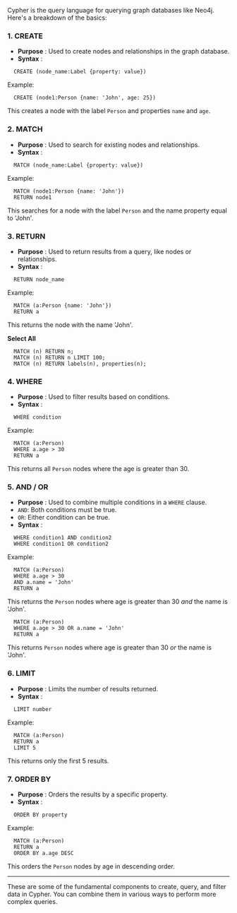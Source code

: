 Cypher is the query language for querying graph databases like Neo4j. Here's a breakdown of the basics:

### 1. **CREATE**

* **Purpose** : Used to create nodes and relationships in the graph database.
* **Syntax** :

```cypher
  CREATE (node_name:Label {property: value})
```

  Example:

```cypher
  CREATE (node1:Person {name: 'John', age: 25})
```

  This creates a node with the label `Person` and properties `name` and `age`.

### 2. **MATCH**

* **Purpose** : Used to search for existing nodes and relationships.
* **Syntax** :

```cypher
  MATCH (node_name:Label {property: value})
```

  Example:

```cypher
  MATCH (node1:Person {name: 'John'})
  RETURN node1
```

  This searches for a node with the label `Person` and the name property equal to 'John'.

### 3. **RETURN**

* **Purpose** : Used to return results from a query, like nodes or relationships.
* **Syntax** :

```cypher
  RETURN node_name
```

  Example:

```cypher
  MATCH (a:Person {name: 'John'})
  RETURN a
```
This returns the node with the name 'John'.

**Select All**

```cypher
  MATCH (n) RETURN n;
  MATCH (n) RETURN n LIMIT 100;
  MATCH (n) RETURN labels(n), properties(n);
```

### 4. **WHERE**

* **Purpose** : Used to filter results based on conditions.
* **Syntax** :

```cypher
  WHERE condition
```

  Example:

```cypher
  MATCH (a:Person)
  WHERE a.age > 30
  RETURN a
```

  This returns all `Person` nodes where the age is greater than 30.

### 5. **AND / OR**

* **Purpose** : Used to combine multiple conditions in a `WHERE` clause.
* `AND`: Both conditions must be true.
* `OR`: Either condition can be true.
* **Syntax** :

```cypher
  WHERE condition1 AND condition2
  WHERE condition1 OR condition2
```

  Example:

```cypher
  MATCH (a:Person)
  WHERE a.age > 30 
  AND a.name = 'John'
  RETURN a
```

  This returns the `Person` nodes where age is greater than 30 *and* the name is 'John'.

```cypher
  MATCH (a:Person)
  WHERE a.age > 30 OR a.name = 'John'
  RETURN a
```

  This returns `Person` nodes where age is greater than 30 *or* the name is 'John'.

### 6. **LIMIT**

* **Purpose** : Limits the number of results returned.
* **Syntax** :

```cypher
  LIMIT number
```

  Example:

```cypher
  MATCH (a:Person)
  RETURN a
  LIMIT 5
```

  This returns only the first 5 results.

### 7. **ORDER BY**

* **Purpose** : Orders the results by a specific property.
* **Syntax** :

```cypher
  ORDER BY property
```

  Example:

```cypher
  MATCH (a:Person)
  RETURN a
  ORDER BY a.age DESC
```

  This orders the `Person` nodes by age in descending order.

---

These are some of the fundamental components to create, query, and filter data in Cypher. You can combine them in various ways to perform more complex queries.
